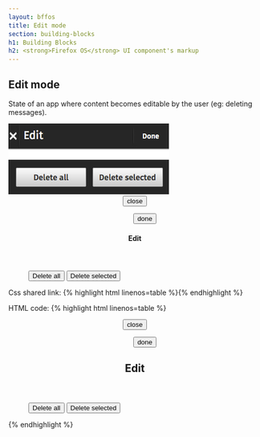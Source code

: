```yaml
---
layout: bffos
title: Edit mode
section: building-blocks
h1: Building Blocks
h2: <strong>Firefox OS</strong> UI component's markup
---
```


## Edit mode

State of an app where content becomes editable by the user (eg: deleting messages).

<div>
  <section class="example">
    <img src="../images/BB/edit_mode.jpg" alt="Edit mode (Image replacing code)"/>
    <article class="frame">
      <form role="dialog" data-type="edit">
        <section>
          <header>
            <button><span class="icon icon-close">close</span></button>
            <menu type="toolbar">
              <button>done</button>
            </menu>
            <h1>Edit</h1>
          </header>
        </section>
        <menu>
          <button>Delete all</button>
          <button>Delete selected</button>
        </menu>
      </form>
    </article>
  </section>

  <label>Css shared link:</label>
  {% highlight html linenos=table %}<link rel="stylesheet" type="text/css" href="shared/style/edit_mode.css">{% endhighlight %}

  <label>HTML code:</label>
  {% highlight html linenos=table %}<form role="dialog" data-type="edit">
    <section>
      <header>
        <button><span class="icon icon-close">close</span></button>
        <menu type="toolbar">
          <button>done</button>
        </menu>
        <h1>Edit</h1>
      </header>
    </section>
    <menu>
      <button>Delete all</button>
      <button>Delete selected</button>
    </menu>
  </form>{% endhighlight %}
</div>